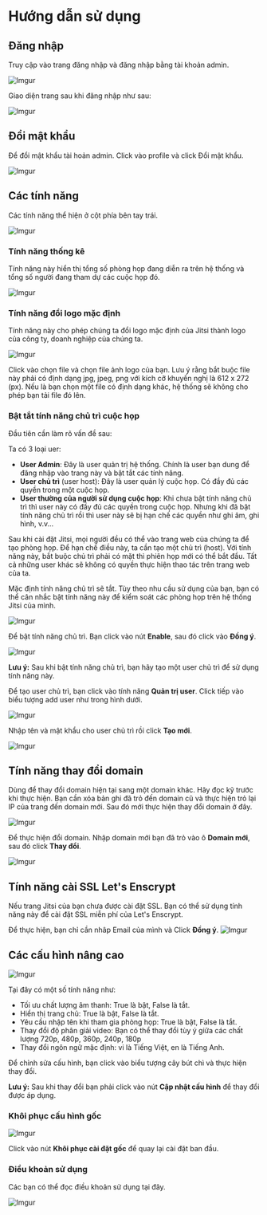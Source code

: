 # Hướng dẫn sử dụng

## Đăng nhập

Truy cập vào trang đăng nhập và đăng nhập bằng tài khoản admin.

![Imgur](https://i.imgur.com/8B0gOCe.png)

Giao diện trang sau khi đăng nhập như sau:

![Imgur](https://i.imgur.com/GYQm4Si.png)

## Đổi mật khẩu

Để đổi mật khẩu tài hoản admin. Click vào profile và click Đổi mật khẩu.

![Imgur](https://i.imgur.com/IAyJVKa.png)

## Các tính năng

Các tính năng thể hiện ở cột phía bên tay trái.

![Imgur](https://i.imgur.com/4qR8ceF.png)

### Tính năng thống kê

Tính năng này hiển thị tổng số phòng họp đang diễn ra trên hệ thống và tổng số người đang tham dự các cuộc họp đó.

![Imgur](https://i.imgur.com/9mHWDHf.png)

### Tính năng đổi logo mặc định

Tính năng này cho phép chúng ta đổi logo mặc định của Jitsi thành logo của công ty, doanh nghiệp của chúng ta. 

![Imgur](https://i.imgur.com/rfI4ApQ.png)

Click vào chọn file và chọn file ảnh logo của bạn. Lưu ý rằng bắt buộc file này phải có định dạng jpg, jpeg, png với kích cỡ khuyến nghị là 612 x 272 (px). Nếu là bạn chọn một file có định dạng khác, hệ thống sẽ không cho phép bạn tải file đó lên.

### Bật tắt tính năng chủ trì cuộc họp

Đầu tiên cần làm rõ vấn đề sau:

Ta có 3 loại uer:

- **User Admin**: Đây là user quản trị hệ thống. Chính là user bạn dung để đăng nhập vào trang này và bật tắt các tính năng.
- **User chủ trì** (user host): Đây là user quản lý cuộc họp. Có đầy đủ các quyền trong một cuộc họp.
- **User thường của người sử dụng cuộc họp**: Khi chưa bật tính năng chủ trì thì user này có đầy đủ các quyền trong cuộc họp. Nhưng khi đã bật tính năng chủ trì rồi thì user này sẽ bị hạn chế các quyền như ghi âm, ghi hình, v.v...

Sau khi cài đặt Jitsi, mọi người đều có thể vào trang web của chúng ta để tạo phòng họp. Để hạn chế điều này, ta cần tạo một chủ trì (host). Với tính năng này, bắt buộc chủ trì phải có mặt thì phiên họp mới có thể bắt đầu. Tất cả những user khác sẽ không có quyền thực hiện thao tác trên trang web của ta.

Mặc định tính năng chủ trì sẽ tắt. Tùy theo nhu cầu sử dụng của bạn, bạn có thể cân nhắc bật tính năng này để kiểm soát các phòng họp trên hệ thống Jitsi của mình.

![Imgur](https://i.imgur.com/xVxdD1M.png)

Để bật tính năng chủ trì. Bạn click vào nút **Enable**, sau đó click vào **Đồng ý**.

![Imgur](https://i.imgur.com/Zyts4se.png)

**Lưu ý:** Sau khi bật tính năng chủ trì, bạn hãy tạo một user chủ trì để sử dụng tính năng này. 

Để tạo user chủ trì, bạn click vào tính năng **Quản trị user**. Click tiếp vào biểu tượng add user như trong hình dưới.

![Imgur](https://i.imgur.com/C7oJPTS.png)

Nhập tên và mật khẩu cho user chủ trì rồi click **Tạo mới**.

![Imgur](https://i.imgur.com/JnIULOx.png)

## Tính năng thay đổi domain

Dùng để thay đổi domain hiện tại sang một domain khác. Hãy đọc kỹ trước khi thực hiện. Bạn cần xóa bản ghi đã trỏ đến domain cũ và thực hiện trỏ lại IP của trang đến domain mới. Sau đó mới thực hiện thay đổi domain ở đây.

![Imgur](https://i.imgur.com/TNtPcMp.png)

Để thực hiện đổi domain. Nhập domain mới bạn đã trỏ vào ô **Domain mới**, sau đó click **Thay đổi**.

![Imgur](https://i.imgur.com/6sxGNDS.png)

## Tính năng cài SSL Let's Enscrypt

Nếu trang Jitsi của bạn chưa được cài đặt SSL. Bạn có thể sử dụng tính năng này để cài đặt SSL miễn phí của Let's Enscrypt.

Để thực hiện, bạn chỉ cần nhâp Email của mình và Click
 **Đồng ý**. 
![Imgur](https://i.imgur.com/7hzkvXH.png)

## Các cấu hình nâng cao

![Imgur](https://i.imgur.com/4fC5sYu.png)

Tại đây có một số tính năng như:

- Tối ưu chất lượng âm thanh: True là bật, False là tắt.
- Hiển thị trang chủ: True là bật, False là tắt.
- Yêu cầu nhập tên khi tham gia phòng họp: True là bật, False là tắt.
- Thay đổi độ phân giải video: Bạn có thể thay đổi tùy ý giữa các chất lượng 720p, 480p, 360p, 240p, 180p 
- Thay đổi ngôn ngữ mặc định: vi là Tiếng Việt, en là Tiếng Anh.

Để chỉnh sửa cấu hình, bạn click vào biểu tượng cây bút chì và thực hiện thay đổi.

**Lưu ý:** Sau khi thay đổi bạn phải click vào nút **Cập nhật cấu hình** để thay đổi được áp dụng.

### Khôi phục cấu hình gốc

![Imgur](https://i.imgur.com/m9e6ULd.png)

Click vào nút **Khôi phục cài đặt gốc** để quay lại cài đặt ban đầu.

### Điều khoản sử dụng

Các bạn có thể đọc điều khoản sử dụng tại đây.

![Imgur](https://i.imgur.com/eLVmQEx.png)
